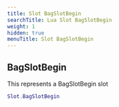 ```yaml
---
title: Slot BagSlotBegin
searchTitle: Lua Slot BagSlotBegin
weight: 1
hidden: true
menuTitle: Slot BagSlotBegin
---
```

## BagSlotBegin

This represents a BagSlotBegin slot
```lua
Slot.BagSlotBegin
```